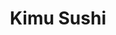 ---
layout: place
title: "Kimu Sushi"
permalink: /texas/grapevine/kimu-sushi.html
stateAbbr: TX
stateName: Texas
cityName: Grapevine
place_id: ChIJT8PoQD8rTIYRZugwcw1fiaE
photos:
  - name: >-
      places/ChIJT8PoQD8rTIYRZugwcw1fiaE/photos/AeeoHcJAx0tVPvayoZTNboA0O3VKwlTn4TIOg9Y9hoTiRuSHryG5dw1135vot2S_zZq7cScdkMtzVbB8p1WClzHeBIwVsPEo8JANd75LLqbADgGNgYLMtkWn0weJSqUJgwEieIhYxX7IV5KR0nA-DkdkwmQ41LQftoCY_hmgsSkDyO0nqlSQFhFe1qu71pZ5n3VPniVn9YdP6J76deknGAoePV1XhV20pJ5h6dwh8ZM1uqriKUNh3eN9eIpGHBcDxDPp1oqEV0NMzL0OYLjleXh9FWiAJ4TYiB5GSxIuOM9dw4M1DRmP7UamKPMVVV4vIJgBa2eYs4RKyrHBBELgEEFcbEWQgOLsDk8EPP0oXFlcCuyQLOX1e7ahDCfnOPC5tC1aI-SpIxIGVtik7vNBca-_trNSj-VNHJo5eGOXQ5jdrsm8y0_7
    widthPx: 2048
    heightPx: 1365
    authorAttributions:
      - displayName: A Ceu
        uri: https://maps.google.com/maps/contrib/113846566319011182076
        photoUri: >-
          https://lh3.googleusercontent.com/a-/ALV-UjXrZBorAKmNq-URUWWRhUCJFxupkew8hBr_WNzmKmJL85g1IA7b=s100-p-k-no-mo
    flagContentUri: >-
      https://www.google.com/local/imagery/report/?cb_client=maps_api_places.places_api&image_key=!1e10!2sCIHM0ogKEICAgIDEzpjh4wE&hl=en-US
    googleMapsUri: >-
      https://www.google.com/maps/place//data=!3m4!1e2!3m2!1sCIHM0ogKEICAgIDEzpjh4wE!2e10!4m2!3m1!1s0x864c2b3f40e8c34f:0xa1895f0d7330e866
  - name: >-
      places/ChIJT8PoQD8rTIYRZugwcw1fiaE/photos/AeeoHcJj90SyfSv4YaxO6ejOlDIkia-VMZaXXV9oyN1KVY11dqXV2YwwDFbxttgsIGdCSNyu_iL78HBdwjDwOnfaDZTH14KnCRi3wQB6Oe0p5fhnS--rQ1Nj4gonQg7KI58_Nbs-kDLKD14-9Uqu1tXJJPJmvxabhuJ2thu_vH7cFm1KjuJThuk3pSA8oztEE0by6YYCHAM7Il26FWH-qCyL5NABKxLx5_6PHakZS73gluiztKFxfZCCM_2TBBG6DUBa1XpLO3JvGzC657ogBio0BId_IpFyHDVyge1iERT9vBSuwQ
    widthPx: 4800
    heightPx: 3200
    authorAttributions:
      - displayName: Kimu Sushi
        uri: https://maps.google.com/maps/contrib/115498770107461894926
        photoUri: >-
          https://lh3.googleusercontent.com/a/ACg8ocL7-5oKN7jsl4gDjTsgNJubm2TqptEOps5zkhAz5r1d0AKpWw=s100-p-k-no-mo
    flagContentUri: >-
      https://www.google.com/local/imagery/report/?cb_client=maps_api_places.places_api&image_key=!1e10!2sAF1QipO7-sly3fe-wxKMFPBxziAYf2aGrjkGuGo_3fUe&hl=en-US
    googleMapsUri: >-
      https://www.google.com/maps/place//data=!3m4!1e2!3m2!1sAF1QipO7-sly3fe-wxKMFPBxziAYf2aGrjkGuGo_3fUe!2e10!4m2!3m1!1s0x864c2b3f40e8c34f:0xa1895f0d7330e866
  - name: >-
      places/ChIJT8PoQD8rTIYRZugwcw1fiaE/photos/AeeoHcKSsrMobglncD2drRvQWaslKz0FWMWWhf0VpbBHjc6Hf-l8vX4k1uSow1D6mXjudzKyaJTONdczPYAMVE-iTpmJY-BExN_oQn7cFUd3IkAmjx4xxipBgphdZY-n_d5jSsKhQzpEGUJpM5z7RjSUsOtoMzDTOmc8Atc4g-dx8U3vlLc5-ewxwwzOn7qC7naMgi_OSFYY3tvhfMQ32d8DndJ5i8kSxxfARqzSAQfvtVpYUDlHgsdVV_i2shmaa5XSGYJXPjf8NpPrIYGtIwpoaU9xtnoh_cYqLDKx2qbKV2jkEh0WUZeTCxNpEpIIj7OjdrH6noPlcNQtfdMHocbViEVaNFB-EypE_-6UkzguBAkkmprtfUmyw87mKmvFExJA5XhdUnOW_Le2yBxS3bEqDaOU6qV248OHGXTJ8wCVR1Q-Mw
    widthPx: 2688
    heightPx: 1512
    authorAttributions:
      - displayName: Kristin MW
        uri: https://maps.google.com/maps/contrib/113313446266331678813
        photoUri: >-
          https://lh3.googleusercontent.com/a-/ALV-UjU8FvmI5pynxIzP3gDDpK3-bsgOLVjeTvxVG266Xgs5tCf9Jh0nag=s100-p-k-no-mo
    flagContentUri: >-
      https://www.google.com/local/imagery/report/?cb_client=maps_api_places.places_api&image_key=!1e10!2sCIHM0ogKEICAgMDg_Y7UAg&hl=en-US
    googleMapsUri: >-
      https://www.google.com/maps/place//data=!3m4!1e2!3m2!1sCIHM0ogKEICAgMDg_Y7UAg!2e10!4m2!3m1!1s0x864c2b3f40e8c34f:0xa1895f0d7330e866
  - name: >-
      places/ChIJT8PoQD8rTIYRZugwcw1fiaE/photos/AeeoHcIjBgh0cM-1RNncwEP_RG7VAvJFeL0F_XmmrqH-a1Y9I0xdwzPDlNjuF90kdXxFSbHT6SL-JB_W3gtDrX9E7ZvaefiAaIZl8HyzuuCa6z9AS_PLxUx5pvQBiak816yvULEyCE29hpdRnjwRkKxZ-o5T1REB31FzMliTQFY_2AJXE6xrY49LgFgU5eKnu0xT-DGvGCTvQ4OFEP7N3n6cEWW7TpDbL_AM8puK0Az7m_pO9d0vufBnADVQz2KtyjkXXS5y-EdMxvyCkML8lmBtUtJwPWT34ROZsmaEYPkBorRZAY2N92OyLRHkC6zki86IxH_7xp5vr5ADTpsU89JdpQHboWNntGYohZx9DeMdobX15s7M6oUApIJ-Zky4CQyNtKXviaTTjMAapQJU7T637o2VAc5b0qw8ctHDz9vWjyj_Qw
    widthPx: 3000
    heightPx: 4000
    authorAttributions:
      - displayName: Bean Yot
        uri: https://maps.google.com/maps/contrib/109728393371133205574
        photoUri: >-
          https://lh3.googleusercontent.com/a-/ALV-UjXWeMnojwh4iaxyWtuJbzBLGEWg8HeLxYMq3OWnuZNYqhccHZHc=s100-p-k-no-mo
    flagContentUri: >-
      https://www.google.com/local/imagery/report/?cb_client=maps_api_places.places_api&image_key=!1e10!2sCIHM0ogKEICAgIDjodTqXw&hl=en-US
    googleMapsUri: >-
      https://www.google.com/maps/place//data=!3m4!1e2!3m2!1sCIHM0ogKEICAgIDjodTqXw!2e10!4m2!3m1!1s0x864c2b3f40e8c34f:0xa1895f0d7330e866
  - name: >-
      places/ChIJT8PoQD8rTIYRZugwcw1fiaE/photos/AeeoHcKgG2XswKriUVSvqQI4lqRWgOncu040HClOCIsVy_G22IF1BiA4AK-JxWoIA8F7oGQl-DM_ekPrZ5Vyov-zGLV2DMf0tipmY3nhezRhGmBal8mddCmIoGkafYunKgPItG55PvomF1Luk4p_moARpuDqC3WtDkaMV5FDwbDlCIOzvS0FOiCLPjUbDeapJbtxSqzMeZ4PJZsH02zby2JaMkNGZtRKOZIPKcKsKPU5FCDiggXH1xGX8oOX0wjTEJAJ27TSJ09PIANsY68SYiOdU_xaYFleWMGyqlQf0NPSVb9uqDjNtNHE5iRQwwfKIIUIQvvcQ8M5pR89sbzQo5FFHCZYyiGoreAG_bCZbr2aJpUlp5BGjG8-nh4ZhFztS0oGHYroSOc0NxkqXsYsI6idIDvXPYrjYOdMtd7hVQlxBTGTKM3z
    widthPx: 3024
    heightPx: 4032
    authorAttributions:
      - displayName: Kerrie C
        uri: https://maps.google.com/maps/contrib/112987729720020998970
        photoUri: >-
          https://lh3.googleusercontent.com/a/ACg8ocJPwZOqsUrT3hyEMk-cm7aIfT3HH6P26aGZIYNrBY7-gWYh7A=s100-p-k-no-mo
    flagContentUri: >-
      https://www.google.com/local/imagery/report/?cb_client=maps_api_places.places_api&image_key=!1e10!2sCIHM0ogKEICAgMDw8ICMzQE&hl=en-US
    googleMapsUri: >-
      https://www.google.com/maps/place//data=!3m4!1e2!3m2!1sCIHM0ogKEICAgMDw8ICMzQE!2e10!4m2!3m1!1s0x864c2b3f40e8c34f:0xa1895f0d7330e866
  - name: >-
      places/ChIJT8PoQD8rTIYRZugwcw1fiaE/photos/AeeoHcJuCEkUq7E56mZ4ILyjlbBylLfJ5ECwGGyEvvlIIJ5O37qwEI8sX_Ay4WUZ2OjTBONv_SaDm0YP224PkVgBu8fNGcUzVYwksCWH9alY8T4gyOU12oXZKzSZ3yM3xFGPtM1h5rRre3cy4avooG2HC1hoMUGbUPvRx5pihjPIelZFocCdsztqbd9rf3fAHHWxOBtL5Keb30m2zYwsRFTu9jxYHbLELndl5JPa0404UXrLZwkHeuSxkO6rhWntqvsg7KK2HqYVZ3G50GFHSCz-uQKzTCjnjGTSRN6KC2wmENh0nw
    widthPx: 3000
    heightPx: 3555
    authorAttributions:
      - displayName: Kimu Sushi
        uri: https://maps.google.com/maps/contrib/115498770107461894926
        photoUri: >-
          https://lh3.googleusercontent.com/a/ACg8ocL7-5oKN7jsl4gDjTsgNJubm2TqptEOps5zkhAz5r1d0AKpWw=s100-p-k-no-mo
    flagContentUri: >-
      https://www.google.com/local/imagery/report/?cb_client=maps_api_places.places_api&image_key=!1e10!2sAF1QipMc1RijZR-Su4vE0GdH46jhkVIXBnDAsVxShQC0&hl=en-US
    googleMapsUri: >-
      https://www.google.com/maps/place//data=!3m4!1e2!3m2!1sAF1QipMc1RijZR-Su4vE0GdH46jhkVIXBnDAsVxShQC0!2e10!4m2!3m1!1s0x864c2b3f40e8c34f:0xa1895f0d7330e866
  - name: >-
      places/ChIJT8PoQD8rTIYRZugwcw1fiaE/photos/AeeoHcLeyw5L9cenSJOKW-AtKUjXExMPytV09i6EjwelJU3CDyvjGpfyy2MpHRaN9e7Aov7CDAJDbBvLhtvZrDUtfGOX443OmMr2I3Q15m6Ouio7lkBjlanIRN_JkGP3jIXIvWZpjuy9s3mCs6jP7lz3LuOnLcd44QgfceldA1wvqSBtzPu2v_grMeJ0IiQ4NxLttPP6PI-qb79hrZh9rb4LOFLmHHaeyAOsJZGRmMEgFA6_F3xV20B031-hYNEktcxOk-KO93rnijWKOCwZYo44X1KI_KA9AjDCyUvNUji4isQkPI1PCE1mEWmxsHNRm6elwfRdQp8FJ-3nlyDxnJrSnNXB9JGWZtf1_WUg9LKTyJvCjjak-SraL2jMuNc1Oap_qEdmyUa3HjQXeApKoS2O1YrPMj9kDxB42Nbee64c0X1_1fNq
    widthPx: 3024
    heightPx: 4032
    authorAttributions:
      - displayName: Eqbal Momani
        uri: https://maps.google.com/maps/contrib/104629179771764908323
        photoUri: >-
          https://lh3.googleusercontent.com/a-/ALV-UjWeTtPGyfNeziX8q8d3vLdCKXC6lHttTeRlDDw7mRC9UjGze5Wqpw=s100-p-k-no-mo
    flagContentUri: >-
      https://www.google.com/local/imagery/report/?cb_client=maps_api_places.places_api&image_key=!1e10!2sCIHM0ogKEICAgIDP-4TFxwE&hl=en-US
    googleMapsUri: >-
      https://www.google.com/maps/place//data=!3m4!1e2!3m2!1sCIHM0ogKEICAgIDP-4TFxwE!2e10!4m2!3m1!1s0x864c2b3f40e8c34f:0xa1895f0d7330e866
  - name: >-
      places/ChIJT8PoQD8rTIYRZugwcw1fiaE/photos/AeeoHcL4yXgati9U9sEEEtimIKGnksh3mKAVCwz1iycE1V3QqNi_ZJQxbFg9GyycuC3x75cZ2ugzH2HKl_NCbGH5v2AcD53cZ3Ke7YeE2g1SItSjQ0tmJz_yoBho2O-n6YuHVFY2JH5vidNoibMn-3_DRKYy3PK7AgW-uNfaWbFGdQyNIGdQd9ItJnGLFaLlJvMyf92ReEBRQ-weydevmUYcH2bBDb8KPzDp-OpYHELDyj6dED2wCKteypaHqUTtKLQM0gpSoTYe-k6oaD9XkXS7K61LaLzccG5b7J4XcTFDLoLQqw
    widthPx: 4800
    heightPx: 3200
    authorAttributions:
      - displayName: Kimu Sushi
        uri: https://maps.google.com/maps/contrib/115498770107461894926
        photoUri: >-
          https://lh3.googleusercontent.com/a/ACg8ocL7-5oKN7jsl4gDjTsgNJubm2TqptEOps5zkhAz5r1d0AKpWw=s100-p-k-no-mo
    flagContentUri: >-
      https://www.google.com/local/imagery/report/?cb_client=maps_api_places.places_api&image_key=!1e10!2sAF1QipMkpMOxp1i9kpMQkKLZo12URCvP0cZas0FKNuja&hl=en-US
    googleMapsUri: >-
      https://www.google.com/maps/place//data=!3m4!1e2!3m2!1sAF1QipMkpMOxp1i9kpMQkKLZo12URCvP0cZas0FKNuja!2e10!4m2!3m1!1s0x864c2b3f40e8c34f:0xa1895f0d7330e866
  - name: >-
      places/ChIJT8PoQD8rTIYRZugwcw1fiaE/photos/AeeoHcJkZhAWIZiQm-VhsKJofgT4Ls8ZMbgF0quj1Tuzh4_yiQ6bcwmZ8mNkOLiRbNIAGKVBr_yH9i2Dh4HysstD1B30_xvbgHnb1VKRIUNkhUDt7KSl9-R6_eCxpsg64Zm6ML0Z4zLXRQaXLDwMAl_VbZreQbD6rBa512LFtZBHajFj9fzNjx-5RHeb_6Pq-GVX1M5mAdJbIJpZPHmf97SNkgA-jAELRnyeFIRKtXrtAUaFc1URJB2XIlqoEqxt0_8FaUeGefSRrHNAiTXSVbZ6sa-zGDHb1k5W_sOfRdRrM11eTa9gufZuc1eJlgIH4vxO-YQUSZc-c_0dTZFuo7VeLBvZI2MklGfg2GGKpDS5VmQOaUH5VNM9C6wjC6RzrBzza0MP4n4De0aXKk6GeWi0dpE0Pe8fajnBfPJYQEnbKWLyYpmp
    widthPx: 3600
    heightPx: 4800
    authorAttributions:
      - displayName: terrence ash
        uri: https://maps.google.com/maps/contrib/114273791974332482228
        photoUri: >-
          https://lh3.googleusercontent.com/a-/ALV-UjXgakpFI46ioB2n6vqAffTWE6XVqfst-Zr4XoyKrO1Qp99GN2o_MA=s100-p-k-no-mo
    flagContentUri: >-
      https://www.google.com/local/imagery/report/?cb_client=maps_api_places.places_api&image_key=!1e10!2sCIHM0ogKEICAgIDpl-P8xQE&hl=en-US
    googleMapsUri: >-
      https://www.google.com/maps/place//data=!3m4!1e2!3m2!1sCIHM0ogKEICAgIDpl-P8xQE!2e10!4m2!3m1!1s0x864c2b3f40e8c34f:0xa1895f0d7330e866
  - name: >-
      places/ChIJT8PoQD8rTIYRZugwcw1fiaE/photos/AeeoHcIFMjCwOvn8gBGNc-8HaVzioYzOQSRMpgsuA8YXnEsXpPhE6wENGuKgeTqSNw9GWnr832LxRf9hdwYbjGxcXqpptbbW7GHVhR0HShX5f-lcz6oqIGR401verMZnaFowLJNrNyFrAXK4J5HRri30lAhHs-WYv9B_5qbp-FIGxzNSi220jfCHivDv4Uplta1EmQO1y8K90nHPbBBpSMZapsiUeCRd3bKNsvbmy7L0QazPg5vWUesKk2DiIqryAUzOMbDJ7yRJMkltPpIt5L579PSASuxpCxM4TxsmZ3KlJ1iaLQ
    widthPx: 3984
    heightPx: 2656
    authorAttributions:
      - displayName: Kimu Sushi
        uri: https://maps.google.com/maps/contrib/115498770107461894926
        photoUri: >-
          https://lh3.googleusercontent.com/a/ACg8ocL7-5oKN7jsl4gDjTsgNJubm2TqptEOps5zkhAz5r1d0AKpWw=s100-p-k-no-mo
    flagContentUri: >-
      https://www.google.com/local/imagery/report/?cb_client=maps_api_places.places_api&image_key=!1e10!2sAF1QipMeOpV1kwgetOZt53Mc5RRa5Uf8MR3_osEpI44k&hl=en-US
    googleMapsUri: >-
      https://www.google.com/maps/place//data=!3m4!1e2!3m2!1sAF1QipMeOpV1kwgetOZt53Mc5RRa5Uf8MR3_osEpI44k!2e10!4m2!3m1!1s0x864c2b3f40e8c34f:0xa1895f0d7330e866
address: >-
  327 By Enter #3 ( Next to Field House, 3000 Grapevine Mills Pkwy, Grapevine,
  TX 76051, USA
street: '327 By Enter #3 ( Next to Field House, 3000 Grapevine Mills Pkwy'
city: Grapevine
state: TX
zip: '76051'
country: USA
neighborhood: null
latitude: '32.968113'
longitude: '-97.041156'
accessibility_options:
  wheelchairAccessibleParking: true
  wheelchairAccessibleEntrance: true
  wheelchairAccessibleRestroom: true
  wheelchairAccessibleSeating: true
business_status: OPERATIONAL
name: Kimu Sushi
google_maps_links:
  directionsUri: >-
    https://www.google.com/maps/dir//''/data=!4m7!4m6!1m1!4e2!1m2!1m1!1s0x864c2b3f40e8c34f:0xa1895f0d7330e866!3e0
  placeUri: https://maps.google.com/?cid=11639939223287556198
  writeAReviewUri: >-
    https://www.google.com/maps/place//data=!4m3!3m2!1s0x864c2b3f40e8c34f:0xa1895f0d7330e866!12e1
  reviewsUri: >-
    https://www.google.com/maps/place//data=!4m4!3m3!1s0x864c2b3f40e8c34f:0xa1895f0d7330e866!9m1!1b1
  photosUri: >-
    https://www.google.com/maps/place//data=!4m3!3m2!1s0x864c2b3f40e8c34f:0xa1895f0d7330e866!10e5
primary_type: Sushi Restaurant
opening_hours:
  regular: null
  current: null
secondary_opening_hours:
  regular:
    weekdayDescriptions: null
    type: null
  current:
    weekdayDescriptions: null
    type: null
phone: (214) 285-8317
price_level: null
price_range: $10 &ndash; $20
rating: '4.5'
rating_count: 76
website: http://orderkimusushi.com/
description: null
reviews: null
parking_options: null
payment_options: null
allow_dogs: null
curbside_pickup: null
delivery: null
dine_in: null
good_for_children: null
good_for_groups: null
good_for_sports: null
live_music: null
menu_for_children: null
outdoor_seating: null
reservable: null
restroom: null
serves_beer: null
serves_breakfast: null
serves_brunch: null
serves_cocktails: null
serves_coffee: null
serves_dinner: null
serves_dessert: null
serves_lunch: null
serves_vegetarian_food: null
serves_wine: null
takeout: null

---